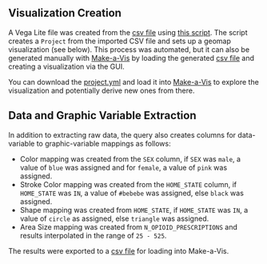 ## Visualization Creation

A Vega Lite file was created from the [csv file](assets/generated/vis-geomap-opioid-deaths.csv) using [this script](https://github.com/cns-iu/a2agc-dataset/blob/develop/src/create-vis-geomap-opioid-deaths-project.ts). The script creates a `Project` from the imported CSV file and sets up a geomap visualization (see below). This process was automated, but it can also be generated manually with [Make-a-Vis](https://cns-iu.github.io/make-a-vis/) by loading the generated [csv file](assets/generated/vis-geomap-opioid-deaths.csv) and creating a visualization via the GUI.

You can download the [project.yml](../data/vis-geomap-opioid-deaths.yml) and load it into [Make-a-Vis](https://cns-iu.github.io/make-a-vis/) to explore the visualization and potentially derive new ones from there.

## Data and Graphic Variable Extraction

In addition to extracting raw data, the query also creates columns for data-variable to graphic-variable mappings as follows:

* Color mapping was created from the `SEX` column, if `SEX` was `male`, a value of `blue` was assigned and for `female`, a value of `pink` was assigned.
* Stroke Color mapping was created from the `HOME_STATE` column, if `HOME_STATE` was `IN`, a value of `#bebebe` was assigned, else `black` was assigned.
* Shape mapping was created from `HOME_STATE`, if `HOME_STATE` was `IN`, a value of `circle` as assigned, else `triangle` was assigned.
* Area Size mapping was created from `N_OPIOID_PRESCRIPTIONS` and results interpolated in the range of `25 - 525`.

The results were exported to a [csv file](assets/generated/vis-geomap-opioid-deaths.csv) for loading into Make-a-Vis.
